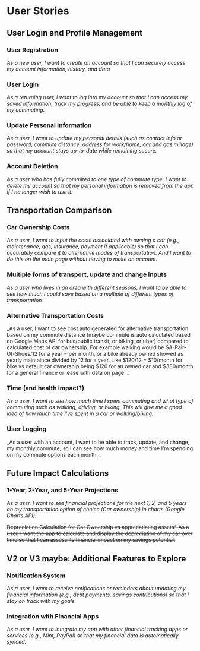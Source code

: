 # User Stories 

## User Login and Profile Management
### User Registration
_As a new user, I want to create an account so that I can securely access my account information, history, and data_

### User Login
_As a returning user, I want to log into my account so that I can access my saved information, track my progress, and be able to keep a monthly log of my commuting._

### Update Personal Information
_As a user, I want to update my personal details (such as contact info or password, commute distance, address for work/home, car and gas millage) so that my account stays up-to-date while remaining secure._

### Account Deletion
_As a user who has fully commited to one type of commute type, I want to delete my account so that my personal information is removed from the app if I no longer wish to use it._

## Transportation Comparison
### Car Ownership Costs
_As a user, I want to input the costs associated with owning a car (e.g., maintenance, gas, insurance, payment if applicable) so that I can accurately compare it to alternative modes of transportation. And I want to do this on the main page without having to make an account._

### Multiple forms of transport, update and change inputs
_As a user who lives in an area with different seasons, I want to be able to see how much I could save based on a multiple of different types of transportation._

### Alternative Transportation Costs
_As a user, I want to see cost auto generated for alternative transportation based on my commute distance (maybe commute is auto calculated based on Google Maps API for bus/public transit, or biking, or uber) compared to calculated cost of car ownership. For example walking would be $A-Pair-Of-Shoes/12 for a year = per month, or a bike already owned showed as yearly maintaince divided by 12 for a year. Like $120/12 = $10/month for bike vs default car ownership being $120 for an owned car and $380/month for a general finance or lease with data on page. _

### Time (and health impact?)
_As a user, I want to see how much time I spent commuting and what type of commuting such as walking, driving, or biking. This will give me a good idea of how much time I've spent in a car or walking/biking._

### User Logging
_As a user with an account, I want to be able to track, update, and change, my monthly commute, so I can see how much money and time I'm spending on my commute options each month. _

## Future Impact Calculations

### 1-Year, 2-Year, and 5-Year Projections
_As a user, I want to see financial projections for the next 1, 2, and 5 years oh my transportation option of choice (Car ownership) in charts (Google Charts API)._

~~Depreciation Calculation for Car Ownership vs apprecatiating assets*
As a user, I want the app to calculate and display the depreciation of my car over time so that I can assess its financial impact on my savings potential.~~

## V2 or V3 maybe: Additional Features to Explore

### Notification System 
_As a user, I want to receive notifications or reminders about updating my financial information (e.g., debt payments, savings contributions) so that I stay on track with my goals._

### Integration with Financial Apps
_As a user, I want to integrate my app with other financial tracking apps or services (e.g., Mint, PayPal) so that my financial data is automatically synced._


